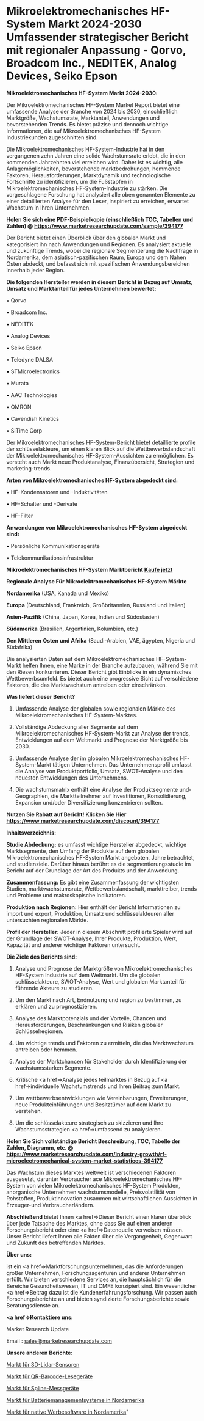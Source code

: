 # Mikroelektromechanisches HF-System Markt 2024-2030 Umfassender strategischer Bericht mit regionaler Anpassung - Qorvo, Broadcom Inc., NEDITEK, Analog Devices, Seiko Epson

<strong>Mikroelektromechanisches HF-System Markt 2024-2030:</strong>

Der Mikroelektromechanisches HF-System Market Report bietet eine umfassende Analyse der Branche von 2024 bis 2030, einschließlich Marktgröße, Wachstumsrate, Marktanteil, Anwendungen und bevorstehenden Trends. Es bietet präzise und dennoch wichtige Informationen, die auf Mikroelektromechanisches HF-System Industriekunden zugeschnitten sind.

Die Mikroelektromechanisches HF-System-Industrie hat in den vergangenen zehn Jahren eine solide Wachstumsrate erlebt, die in den kommenden Jahrzehnten viel erreichen wird. Daher ist es wichtig, alle Anlagemöglichkeiten, bevorstehende marktbedrohungen, hemmende Faktoren, Herausforderungen, Marktdynamik und technologische Fortschritte zu identifizieren, um die Fußstapfen in Mikroelektromechanisches HF-System-Industrie zu stärken. Die vorgeschlagene Forschung hat analysiert alle oben genannten Elemente zu einer detaillierten Analyse für den Leser, inspiriert zu erreichen, erwartet Wachstum in Ihren Unternehmen.

<strong>Holen Sie sich eine PDF-Beispielkopie (einschließlich TOC, Tabellen und Zahlen) @
</strong><strong><a href=https://www.marketresearchupdate.com/sample/394177><strong>https://www.marketresearchupdate.com/sample/394177</u></font></a></strong></strong>

Der Bericht bietet einen Überblick über den globalen Markt und kategorisiert ihn nach Anwendungen und Regionen. Es analysiert aktuelle und zukünftige Trends, wobei die regionale Segmentierung die Nachfrage in Nordamerika, dem asiatisch-pazifischen Raum, Europa und dem Nahen Osten abdeckt, und befasst sich mit spezifischen Anwendungsbereichen innerhalb jeder Region.

<strong>Die folgenden Hersteller werden in diesem Bericht in Bezug auf Umsatz, Umsatz und Marktanteil für jedes Unternehmen bewertet:</strong>

• Qorvo

• Broadcom Inc.

• NEDITEK

• Analog Devices

• Seiko Epson

• Teledyne DALSA

• STMicroelectronics

• Murata

• AAC Technologies

• OMRON

• Cavendish Kinetics

• SiTime Corp

Der Mikroelektromechanisches HF-System-Bericht bietet detaillierte profile der schlüsselakteure, um einen klaren Blick auf die Wettbewerbslandschaft der Mikroelektromechanisches HF-System-Aussichten zu ermöglichen. Es versteht auch Markt neue Produktanalyse, Finanzübersicht, Strategien und marketing-trends.

<strong>Arten von Mikroelektromechanisches HF-System abgedeckt sind:</strong>

• HF-Kondensatoren und -Induktivitäten

• HF-Schalter und -Derivate

• HF-Filter

<strong>Anwendungen von Mikroelektromechanisches HF-System abgedeckt sind:</strong>

• Persönliche Kommunikationsgeräte

• Telekommunikationsinfrastruktur

<strong>Mikroelektromechanisches HF-System Marktbericht <a href=https://www.marketresearchupdate.com/buynow/394177>Kaufe jetzt</a></strong>

<strong>Regionale Analyse Für Mikroelektromechanisches HF-System Märkte</strong>

<strong>Nordamerika</strong> (USA, Kanada und Mexiko)

<strong>Europa</strong> (Deutschland, Frankreich, Großbritannien, Russland und Italien)

<strong>Asien-Pazifik</strong> (China, Japan, Korea, Indien und Südostasien)

<strong>Südamerika</strong> (Brasilien, Argentinien, Kolumbien, etc.)

<strong>Den Mittleren</strong> <strong>Osten und Afrika</strong> (Saudi-Arabien, VAE, ägypten, Nigeria und Südafrika)

Die analysierten Daten auf dem Mikroelektromechanisches HF-System-Markt helfen Ihnen, eine Marke in der Branche aufzubauen, während Sie mit den Riesen konkurrieren. Dieser Bericht gibt Einblicke in ein dynamisches Wettbewerbsumfeld. Es bietet auch eine progressive Sicht auf verschiedene Faktoren, die das Marktwachstum antreiben oder einschränken.

<strong>Was liefert dieser Bericht?</strong>

1. Umfassende Analyse der globalen sowie regionalen Märkte des Mikroelektromechanisches HF-System-Marktes.

2. Vollständige Abdeckung aller Segmente auf dem Mikroelektromechanisches HF-System-Markt zur Analyse der trends, Entwicklungen auf dem Weltmarkt und Prognose der Marktgröße bis 2030.

3. Umfassende Analyse der im globalen Mikroelektromechanisches HF-System-Markt tätigen Unternehmen. Das Unternehmensprofil umfasst die Analyse von Produktportfolio, Umsatz, SWOT-Analyse und den neuesten Entwicklungen des Unternehmens.

4. Die wachstumsmatrix enthält eine Analyse der Produktsegmente und-Geographien, die Marktteilnehmer auf Investitionen, Konsolidierung, Expansion und/oder Diversifizierung konzentrieren sollten.

<strong>Nutzen Sie Rabatt auf Bericht! Klicken Sie Hier
</strong><strong><a href=https://www.marketresearchupdate.com/discount/394177>https://www.marketresearchupdate.com/discount/394177</b></u></font></strong></a>

<strong>Inhaltsverzeichnis:</strong>

<strong>Studie Abdeckung:</strong> es umfasst wichtige Hersteller abgedeckt, wichtige Marktsegmente, den Umfang der Produkte auf dem globalen Mikroelektromechanisches HF-System Markt angeboten, Jahre betrachtet, und studienziele. Darüber hinaus berührt es die segmentierungsstudie im Bericht auf der Grundlage der Art des Produkts und der Anwendung.

<strong>Zusammenfassung:</strong> Es gibt eine Zusammenfassung der wichtigsten Studien, marktwachstumsrate, Wettbewerbslandschaft, markttreiber, trends und Probleme und makroskopische Indikatoren.

<strong>Produktion nach Regionen:</strong> Hier enthält der Bericht Informationen zu import und export, Produktion, Umsatz und schlüsselakteuren aller untersuchten regionalen Märkte.

<strong>Profil der Hersteller:</strong> Jeder in diesem Abschnitt profilierte Spieler wird auf der Grundlage der SWOT-Analyse, Ihrer Produkte, Produktion, Wert, Kapazität und anderer wichtiger Faktoren untersucht.

<strong>Die Ziele des Berichts sind:</strong>

1) Analyse und Prognose der Marktgröße von Mikroelektromechanisches HF-System Industrie auf dem Weltmarkt.
Um die globalen schlüsselakteure, SWOT-Analyse, Wert und globalen Marktanteil für führende Akteure zu studieren.

2) Um den Markt nach Art, Endnutzung und region zu bestimmen, zu erklären und zu prognostizieren.

3) Analyse des Marktpotenzials und der Vorteile, Chancen und Herausforderungen, Beschränkungen und Risiken globaler Schlüsselregionen.

4) Um wichtige trends und Faktoren zu ermitteln, die das Marktwachstum antreiben oder hemmen.

5) Analyse der Marktchancen für Stakeholder durch Identifizierung der wachstumsstarken Segmente.

6) Kritische <a href=>Analyse</a> jedes teilmarktes in Bezug auf <a href=>individuelle</a> Wachstumstrends und Ihren Beitrag zum Markt.

7) Um wettbewerbsentwicklungen wie Vereinbarungen, Erweiterungen, neue Produkteinführungen und Besitztümer auf dem Markt zu verstehen.

8) Um die schlüsselakteure strategisch zu skizzieren und Ihre Wachstumsstrategien <a href=>umfassend</a> zu analysieren.

<strong>Holen Sie Sich vollständige Bericht Beschreibung, TOC, Tabelle der Zahlen, Diagramm, etc. @ </strong><strong><a href=https://www.marketresearchupdate.com/industry-growth/rf-microelectromechanical-system-market-statistices-394177>https://www.marketresearchupdate.com/industry-growth/rf-microelectromechanical-system-market-statistices-394177</a></font></strong>

Das Wachstum dieses Marktes weltweit ist verschiedenen Faktoren ausgesetzt, darunter Verbraucher ace Mikroelektromechanisches HF-System von vielen Mikroelektromechanisches HF-System Produkten, anorganische Unternehmen wachstumsmodelle, Preisvolatilität von Rohstoffen, Produktinnovation zusammen mit wirtschaftlichen Aussichten in Erzeuger-und Verbraucherländern.

<strong>Abschließend</strong> bietet Ihnen <a href=>Dieser</a> Bericht einen klaren überblick über jede Tatsache des Marktes, ohne dass Sie auf einen anderen Forschungsbericht oder eine <a href=>Datenquelle</a> verweisen müssen. Unser Bericht liefert Ihnen alle Fakten über die Vergangenheit, Gegenwart und Zukunft des betreffenden Marktes.

<strong>Über uns:</strong>

 ist ein <a href=>Marktfors</a>chungsunternehmen, das die Anforderungen großer Unternehmen, Forschungsagenturen und anderer Unternehmen erfüllt. Wir bieten verschiedene Services an, die hauptsächlich für die Bereiche Gesundheitswesen, IT und CMFE konzipiert sind. Ein wesentlicher <a href=>Beitrag</a> dazu ist die Kundenerfahrungsforschung. Wir passen auch Forschungsberichte an und bieten syndizierte Forschungsberichte sowie Beratungsdienste an.

<strong><a href=>Kontaktiere uns:</a></strong>

Market Research Update

Email : sales@marketresearchupdate.com

<strong>Unsere anderen Berichte:</strong>

<a href=https://www.linkedin.com/pulse/3d-lidar-sensor-market-size-region-outlook-statistic>Markt für 3D-Lidar-Sensoren</a>

<a href=https://www.linkedin.com/pulse/qr-bar-code-readers-market-size-share-outlook>Markt für QR-Barcode-Lesegeräte</a>

<a href=https://www.linkedin.com/pulse/spline-gauges-market-size-industry-growth-factors>Markt für Spline-Messgeräte</a>

<a href=https://www.linkedin.com/pulse/north-america-battery-management-systems-market>Markt für Batteriemanagementsysteme in Nordamerika</a>

<a href=https://www.linkedin.com/pulse/north-america-native-advertising-software-market>Markt für native Werbesoftware in Nordamerika</a>"
